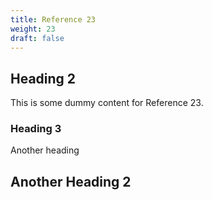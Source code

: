 ```yaml
---
title: Reference 23
weight: 23
draft: false
---
```


## Heading 2

This is some dummy content for Reference 23.

### Heading 3

Another heading

## Another Heading 2

